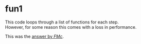 # fun1 

This code loops through a list of functions for each step.<br>
However, for some reason this comes with a loss in performance.

This was the [answer by _FMc_](https://codereview.stackexchange.com/a/285151/273537).

